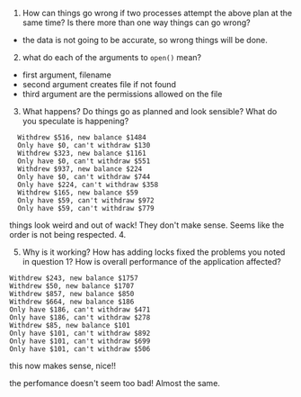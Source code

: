 1.  How can things go wrong if two processes attempt the above plan at the same time? Is there more than one way things can go wrong?

* the data is not going to be accurate, so wrong things will be done.

2.  what do each of the arguments to `open()` mean?

* first argument, filename
* second argument creates file if not found
* third argument are the permissions allowed on the file

3.  What happens? Do things go as planned and look
    sensible? What do you speculate is happening?

```
  Withdrew $516, new balance $1484
  Only have $0, can't withdraw $130
  Withdrew $323, new balance $1161
  Only have $0, can't withdraw $551
  Withdrew $937, new balance $224
  Only have $0, can't withdraw $744
  Only have $224, can't withdraw $358
  Withdrew $165, new balance $59
  Only have $59, can't withdraw $972
  Only have $59, can't withdraw $779
```

things look weird and out of wack! They don't make sense. Seems like the order is not being respected. 4.

5.  Why is it working? How has adding locks fixed the
    problems you noted in question 1? How is overall performance of the
    application affected?

```
Withdrew $243, new balance $1757
Withdrew $50, new balance $1707
Withdrew $857, new balance $850
Withdrew $664, new balance $186
Only have $186, can't withdraw $471
Only have $186, can't withdraw $278
Withdrew $85, new balance $101
Only have $101, can't withdraw $892
Only have $101, can't withdraw $699
Only have $101, can't withdraw $506
```

this now makes sense, nice!!

the perfomance doesn't seem too bad! Almost the same.
